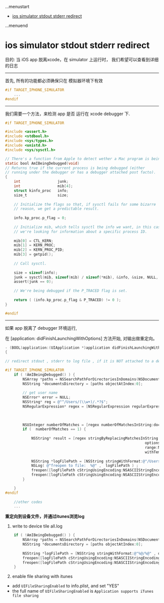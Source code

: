 ...menustart

- [ios simulator stdout stderr redirect](#808223f71402e744750e77a2865d1277)

...menuend


<h2 id="808223f71402e744750e77a2865d1277"></h2>


# ios simulator stdout stderr redirect

目的: 当 iOS app 脱离xcode，在 simulator 上运行时， 我们希望可以查看到详细的日志

---
首先, 所有的功能都必须确保只在 模拟器环境下有效

```objective-c
#if TARGET_IPHONE_SIMULATOR
    ...
#endif
```

---
我们需要一个方法，来检测 app 是否 运行在 xcode debugger 下.

```objective-c
#if TARGET_IPHONE_SIMULATOR

#include <assert.h>
#include <stdbool.h>
#include <sys/types.h>
#include <unistd.h>
#include <sys/sysctl.h>

// There's a function from Apple to detect wether a Mac program is being debugged.
static bool AmIBeingDebugged(void)
// Returns true if the current process is being debugged (either
// running under the debugger or has a debugger attached post facto).
{
    int                 junk;
    int                 mib[4];
    struct kinfo_proc   info;
    size_t              size;
    
    // Initialize the flags so that, if sysctl fails for some bizarre
    // reason, we get a predictable result.
    
    info.kp_proc.p_flag = 0;
    
    // Initialize mib, which tells sysctl the info we want, in this case
    // we're looking for information about a specific process ID.
    
    mib[0] = CTL_KERN;
    mib[1] = KERN_PROC;
    mib[2] = KERN_PROC_PID;
    mib[3] = getpid();
    
    // Call sysctl.
    
    size = sizeof(info);
    junk = sysctl(mib, sizeof(mib) / sizeof(*mib), &info, &size, NULL, 0);
    assert(junk == 0);
    
    // We're being debugged if the P_TRACED flag is set.
    
    return ( (info.kp_proc.p_flag & P_TRACED) != 0 );
}

#endif
```

---
如果 app 脱离了 debugger 环境运行,

在 [application: didFinishLaunchingWithOptions] 方法开始,  对输出做重定向。

```objective-c
- (BOOL)application:(UIApplication *)application didFinishLaunchingWithOptions:(NSDictionary *)launchOptions
{
    
// redirect stdout , stderr to log file , if it is NOT attached to a debugger

#if TARGET_IPHONE_SIMULATOR
    if ( !AmIBeingDebugged() ) {
        NSArray *paths = NSSearchPathForDirectoriesInDomains(NSDocumentDirectory,NSUserDomainMask, YES);
        NSString *documentsDirectory = [paths objectAtIndex:0];
        
        // get user name
        NSError* error = NULL;
        NSString* reg = @"^/Users/(\\w+)/.*?$";
        NSRegularExpression* regex = [NSRegularExpression regularExpressionWithPattern:reg
                                                                               options:0
                                                                                 error:&error];
        
        NSUInteger numberOfMatches = [regex numberOfMatchesInString:documentsDirectory options:0 range:NSMakeRange(0, documentsDirectory.length )];
        if (  numberOfMatches == 1) {
            
            NSString* result = [regex stringByReplacingMatchesInString:documentsDirectory
                                                                options:0
                                                                range:NSMakeRange(0, documentsDirectory.length)
                                                                withTemplate:@"$1"];
            
            NSString *logFilePath = [NSString stringWithFormat:@"/Users/%@/Documents/ios-simulator.log" , result ];
            NSLog( @"freopen to file:  %@" ,  logFilePath ) ;
            freopen([logFilePath cStringUsingEncoding:NSASCIIStringEncoding],"a+",stderr);
            freopen([logFilePath cStringUsingEncoding:NSASCIIStringEncoding],"a+",stdout);
        }

    }
#endif
    
    //other codes
    ...

```

**重定向到设备文件，并通过itunes浏览log**

1. write to device tile all.log

```objective-c
    if ( !AmIBeingDebugged() ) {
        NSArray *paths = NSSearchPathForDirectoriesInDomains(NSDocumentDirectory,NSUserDomainMask, YES);
        NSString *documentsDirectory = [paths objectAtIndex:0];
        
        NSString *logFilePath = [NSString stringWithFormat:@"%@/%@" , documentsDirectory , @"app.log" ] ;
        freopen([logFilePath cStringUsingEncoding:NSASCIIStringEncoding],"a+",stderr);
        freopen([logFilePath cStringUsingEncoding:NSASCIIStringEncoding],"a+",stdout);
    }
```

2. enable file sharing with itunes

- add `UIFileSharingEnabled` to info.plist, and set "YES"
- the full name of `UIFileSharingEnabled` is `Application supports iTunes file sharing`
